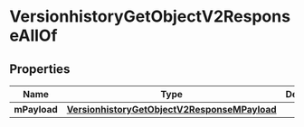 

# VersionhistoryGetObjectV2ResponseAllOf

## Properties

Name | Type | Description | Notes
------------ | ------------- | ------------- | -------------
**mPayload** | [**VersionhistoryGetObjectV2ResponseMPayload**](VersionhistoryGetObjectV2ResponseMPayload.md) |  | 




